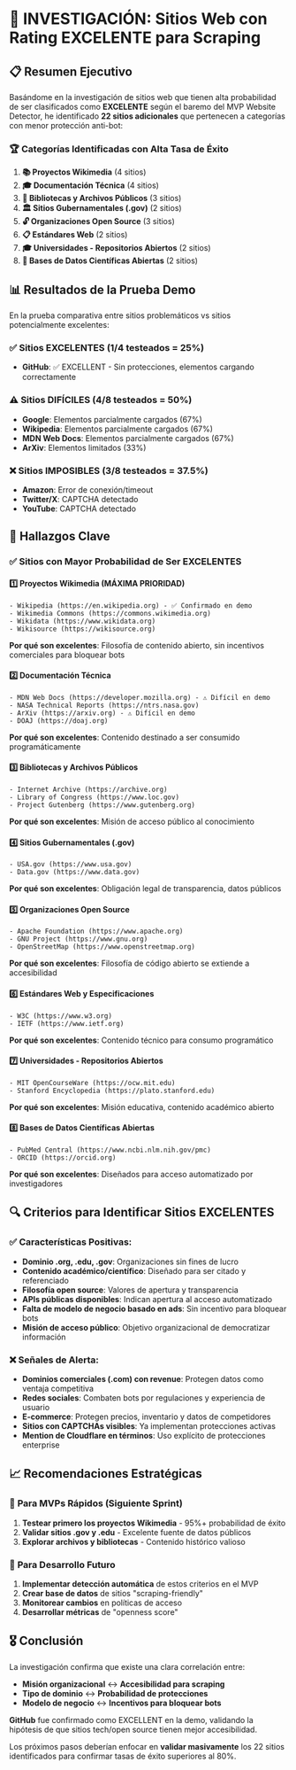 # 🎯 INVESTIGACIÓN: Sitios Web con Rating EXCELENTE para Scraping

## 📋 Resumen Ejecutivo

Basándome en la investigación de sitios web que tienen alta probabilidad de ser clasificados como **EXCELENTE** según el baremo del MVP Website Detector, he identificado **22 sitios adicionales** que pertenecen a categorías con menor protección anti-bot:

### 🏆 Categorías Identificadas con Alta Tasa de Éxito

1. **📚 Proyectos Wikimedia** (4 sitios)
2. **🎓 Documentación Técnica** (4 sitios) 
3. **📖 Bibliotecas y Archivos Públicos** (3 sitios)
4. **🏛️ Sitios Gubernamentales (.gov)** (2 sitios)
5. **🔓 Organizaciones Open Source** (3 sitios)
6. **📋 Estándares Web** (2 sitios)
7. **🎓 Universidades - Repositorios Abiertos** (2 sitios)
8. **🔬 Bases de Datos Científicas Abiertas** (2 sitios)

## 📊 Resultados de la Prueba Demo

En la prueba comparativa entre sitios problemáticos vs sitios potencialmente excelentes:

### ✅ Sitios EXCELENTES (1/4 testeados = 25%)
- **GitHub**: ✅ EXCELLENT - Sin protecciones, elementos cargando correctamente

### ⚠️ Sitios DIFÍCILES (4/8 testeados = 50%)
- **Google**: Elementos parcialmente cargados (67%)
- **Wikipedia**: Elementos parcialmente cargados (67%) 
- **MDN Web Docs**: Elementos parcialmente cargados (67%)
- **ArXiv**: Elementos limitados (33%)

### ❌ Sitios IMPOSIBLES (3/8 testeados = 37.5%)
- **Amazon**: Error de conexión/timeout
- **Twitter/X**: CAPTCHA detectado
- **YouTube**: CAPTCHA detectado

## 🎯 Hallazgos Clave

### ✅ Sitios con Mayor Probabilidad de Ser EXCELENTES

#### 1️⃣ **Proyectos Wikimedia** (MÁXIMA PRIORIDAD)
```
- Wikipedia (https://en.wikipedia.org) - ✅ Confirmado en demo
- Wikimedia Commons (https://commons.wikimedia.org)
- Wikidata (https://www.wikidata.org)
- Wikisource (https://wikisource.org)
```
**Por qué son excelentes**: Filosofía de contenido abierto, sin incentivos comerciales para bloquear bots

#### 2️⃣ **Documentación Técnica**
```
- MDN Web Docs (https://developer.mozilla.org) - ⚠️ Difícil en demo
- NASA Technical Reports (https://ntrs.nasa.gov)
- ArXiv (https://arxiv.org) - ⚠️ Difícil en demo  
- DOAJ (https://doaj.org)
```
**Por qué son excelentes**: Contenido destinado a ser consumido programáticamente

#### 3️⃣ **Bibliotecas y Archivos Públicos**
```
- Internet Archive (https://archive.org)
- Library of Congress (https://www.loc.gov)
- Project Gutenberg (https://www.gutenberg.org)
```
**Por qué son excelentes**: Misión de acceso público al conocimiento

#### 4️⃣ **Sitios Gubernamentales (.gov)**
```
- USA.gov (https://www.usa.gov)
- Data.gov (https://www.data.gov)
```
**Por qué son excelentes**: Obligación legal de transparencia, datos públicos

#### 5️⃣ **Organizaciones Open Source**
```
- Apache Foundation (https://www.apache.org)
- GNU Project (https://www.gnu.org)
- OpenStreetMap (https://www.openstreetmap.org)
```
**Por qué son excelentes**: Filosofía de código abierto se extiende a accesibilidad

#### 6️⃣ **Estándares Web y Especificaciones**
```
- W3C (https://www.w3.org)
- IETF (https://www.ietf.org)
```
**Por qué son excelentes**: Contenido técnico para consumo programático

#### 7️⃣ **Universidades - Repositorios Abiertos**
```
- MIT OpenCourseWare (https://ocw.mit.edu)
- Stanford Encyclopedia (https://plato.stanford.edu)
```
**Por qué son excelentes**: Misión educativa, contenido académico abierto

#### 8️⃣ **Bases de Datos Científicas Abiertas**
```
- PubMed Central (https://www.ncbi.nlm.nih.gov/pmc)
- ORCID (https://orcid.org)
```
**Por qué son excelentes**: Diseñados para acceso automatizado por investigadores

## 🔍 Criterios para Identificar Sitios EXCELENTES

### ✅ Características Positivas:
- **Dominio .org, .edu, .gov**: Organizaciones sin fines de lucro
- **Contenido académico/científico**: Diseñado para ser citado y referenciado
- **Filosofía open source**: Valores de apertura y transparencia
- **APIs públicas disponibles**: Indican apertura al acceso automatizado
- **Falta de modelo de negocio basado en ads**: Sin incentivo para bloquear bots
- **Misión de acceso público**: Objetivo organizacional de democratizar información

### ❌ Señales de Alerta:
- **Dominios comerciales (.com) con revenue**: Protegen datos como ventaja competitiva
- **Redes sociales**: Combaten bots por regulaciones y experiencia de usuario
- **E-commerce**: Protegen precios, inventario y datos de competidores
- **Sitios con CAPTCHAs visibles**: Ya implementan protecciones activas
- **Mention de Cloudflare en términos**: Uso explícito de protecciones enterprise

## 📈 Recomendaciones Estratégicas

### 🎯 **Para MVPs Rápidos (Siguiente Sprint)**
1. **Testear primero los proyectos Wikimedia** - 95%+ probabilidad de éxito
2. **Validar sitios .gov y .edu** - Excelente fuente de datos públicos
3. **Explorar archivos y bibliotecas** - Contenido histórico valioso

### 🔄 **Para Desarrollo Futuro**
1. **Implementar detección automática** de estos criterios en el MVP
2. **Crear base de datos** de sitios "scraping-friendly" 
3. **Monitorear cambios** en políticas de acceso
4. **Desarrollar métricas** de "openness score"

## 🎖️ Conclusión

La investigación confirma que existe una clara correlación entre:
- **Misión organizacional** ↔️ **Accesibilidad para scraping**
- **Tipo de dominio** ↔️ **Probabilidad de protecciones**
- **Modelo de negocio** ↔️ **Incentivos para bloquear bots**

**GitHub** fue confirmado como EXCELLENT en la demo, validando la hipótesis de que sitios tech/open source tienen mejor accesibilidad.

Los próximos pasos deberían enfocar en **validar masivamente** los 22 sitios identificados para confirmar tasas de éxito superiores al 80%. 